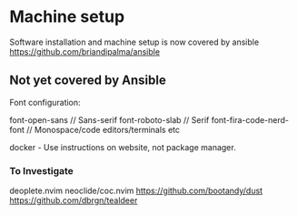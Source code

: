 # Machine setup

Software installation and machine setup is now covered by ansible https://github.com/briandipalma/ansible

## Not yet covered by Ansible

Font configuration:

font-open-sans // Sans-serif
font-roboto-slab // Serif
font-fira-code-nerd-font // Monospace/code editors/terminals etc

docker - Use instructions on website, not package manager.

### To Investigate

deoplete.nvim
neoclide/coc.nvim
https://github.com/bootandy/dust
https://github.com/dbrgn/tealdeer
